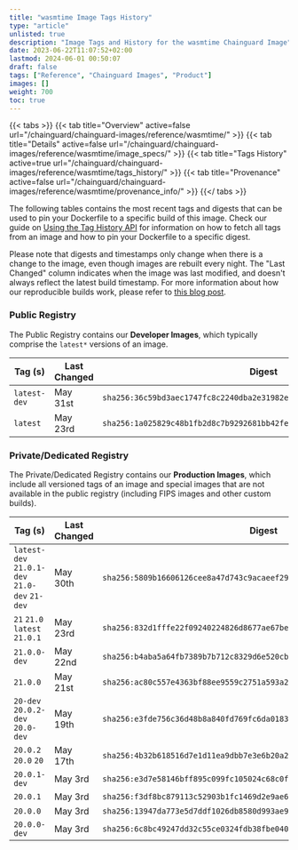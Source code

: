 ```yaml
---
title: "wasmtime Image Tags History"
type: "article"
unlisted: true
description: "Image Tags and History for the wasmtime Chainguard Image"
date: 2023-06-22T11:07:52+02:00
lastmod: 2024-06-01 00:50:07
draft: false
tags: ["Reference", "Chainguard Images", "Product"]
images: []
weight: 700
toc: true
---
```


{{< tabs >}}
{{< tab title="Overview" active=false url="/chainguard/chainguard-images/reference/wasmtime/" >}}
{{< tab title="Details" active=false url="/chainguard/chainguard-images/reference/wasmtime/image_specs/" >}}
{{< tab title="Tags History" active=true url="/chainguard/chainguard-images/reference/wasmtime/tags_history/" >}}
{{< tab title="Provenance" active=false url="/chainguard/chainguard-images/reference/wasmtime/provenance_info/" >}}
{{</ tabs >}}

The following tables contains the most recent tags and digests that can be used to pin your Dockerfile to a specific build of this image. Check our guide on [Using the Tag History API](/chainguard/chainguard-images/using-the-tag-history-api/) for information on how to fetch all tags from an image and how to pin your Dockerfile to a specific digest.

Please note that digests and timestamps only change when there is a change to the image, even though images are rebuilt every night. The "Last Changed" column indicates when the image was last modified, and doesn't always reflect the latest build timestamp. For more information about how our reproducible builds work, please refer to [this blog post](https://www.chainguard.dev/unchained/reproducing-chainguards-reproducible-image-builds).

### Public Registry
The Public Registry contains our **Developer Images**, which typically comprise the `latest*` versions of an image.

| Tag (s)       | Last Changed | Digest                                                                    |
|---------------|--------------|---------------------------------------------------------------------------|
|  `latest-dev` | May 31st     | `sha256:36c59bd3aec1747fc8c2240dba2e31982ebafc0cb4baa17c7e098b714f51afe6` |
|  `latest`     | May 23rd     | `sha256:1a025829c48b1fb2d8c7b9292681bb42fe2385954ebadc80cd6c9c578f8d6270` |


### Private/Dedicated Registry
The Private/Dedicated Registry contains our **Production Images**, which include all versioned tags of an image and special images that are not available in the public registry (including FIPS images and other custom builds).

| Tag (s)                                        | Last Changed | Digest                                                                    |
|------------------------------------------------|--------------|---------------------------------------------------------------------------|
|  `latest-dev` `21.0.1-dev` `21.0-dev` `21-dev` | May 30th     | `sha256:5809b16606126cee8a47d743c9acaeef29d8ebf5351792e01588568894d7c7b3` |
|  `21` `21.0` `latest` `21.0.1`                 | May 23rd     | `sha256:832d1fffe22f09240224826d8677ae67be094db6848d63e3f7681473bce328b5` |
|  `21.0.0-dev`                                  | May 22nd     | `sha256:b4aba5a64fb7389b7b712c8329d6e520cb93f2db883ef9aa05d0af5d930dd6c6` |
|  `21.0.0`                                      | May 21st     | `sha256:ac80c557e4363bf88ee9559c2751a593a2a1e06f8840161fa324938d328a68fd` |
|  `20-dev` `20.0.2-dev` `20.0-dev`              | May 19th     | `sha256:e3fde756c36d48b8a840fd769fc6da0183eab2f6f2740a36be8908f95a7fb8af` |
|  `20.0.2` `20.0` `20`                          | May 17th     | `sha256:4b32b618516d7e1d11ea9dbb7e3e6b20a20df621e0cc4d3774167a58feb76347` |
|  `20.0.1-dev`                                  | May 3rd      | `sha256:e3d7e58146bff895c099fc105024c68c0f62cd6ff613ede2144a5d064d3c885e` |
|  `20.0.1`                                      | May 3rd      | `sha256:f3df8bc879113c52903b1fc1469d2e9ae67adea1bb622d968121449c5349cd0c` |
|  `20.0.0`                                      | May 3rd      | `sha256:13947da773e5d7ddf1026db8580d993ae9c6f1b85edda5d509bbc0e65e000b87` |
|  `20.0.0-dev`                                  | May 3rd      | `sha256:6c8bc49247dd32c55ce0324fdb38fbe04035eb005fee188eb3491f973907e611` |

